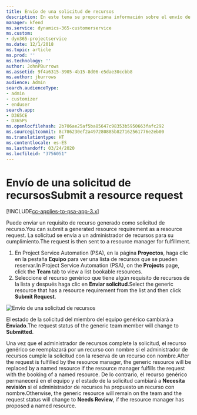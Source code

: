 ```yaml
---
title: Envío de una solicitud de recursos
description: En este tema se proporciona información sobre el envío de una solicitud para un recurso del proyecto.
manager: kfend
ms.service: dynamics-365-customerservice
ms.custom:
- dyn365-projectservice
ms.date: 12/1/2018
ms.topic: article
ms.prod: ''
ms.technology: ''
author: JohnPBurrows
ms.assetid: 9f4a6315-3905-4b15-8d06-e5dae30ccbb8
ms.author: jburrows
audience: Admin
search.audienceType:
- admin
- customizer
- enduser
search.app:
- D365CE
- D365PS
ms.openlocfilehash: 2b706ae25af5ba85647c98353b5950663fafc292
ms.sourcegitcommit: 8c786230ef2a497280885b827162561776e2eb00
ms.translationtype: HT
ms.contentlocale: es-ES
ms.lasthandoff: 03/24/2020
ms.locfileid: "3756051"
---
```

# <a name="submit-a-resource-request"></a><span data-ttu-id="4e511-103">Envío de una solicitud de recursos</span><span class="sxs-lookup"><span data-stu-id="4e511-103">Submit a resource request</span></span>

[!INCLUDE[cc-applies-to-psa-app-3.x](../includes/cc-applies-to-psa-app-3x.md)]

<span data-ttu-id="4e511-104">Puede enviar un requisito de recurso generado como solicitud de recurso.</span><span class="sxs-lookup"><span data-stu-id="4e511-104">You can submit a generated resource requirement as a resource request.</span></span> <span data-ttu-id="4e511-105">La solicitud se envía a un administrador de recursos para su cumplimiento.</span><span class="sxs-lookup"><span data-stu-id="4e511-105">The request is then sent to a resource manager for fulfillment.</span></span>

1. <span data-ttu-id="4e511-106">En Project Service Automation (PSA), en la página **Proyectos**, haga clic en la pestaña **Equipo** para ver una lista de recursos que se pueden reservar.</span><span class="sxs-lookup"><span data-stu-id="4e511-106">In Project Service Automation (PSA), on the **Projects** page, click the **Team** tab to view a list bookable resources.</span></span> 
2. <span data-ttu-id="4e511-107">Seleccione el recurso genérico que tiene algún requisito de recursos de la lista y después haga clic en **Enviar solicitud**.</span><span class="sxs-lookup"><span data-stu-id="4e511-107">Select the generic resource that has a resource requirement from the list and then click **Submit Request**.</span></span>

![Envío de una solicitud de recursos](media/RM-how-to-18.png)

<span data-ttu-id="4e511-109">El estado de la solicitud del miembro del equipo genérico cambiará a **Enviado**.</span><span class="sxs-lookup"><span data-stu-id="4e511-109">The request status of the generic team member will change to **Submitted**.</span></span>

<span data-ttu-id="4e511-110">Una vez que el administrador de recursos complete la solicitud, el recurso genérico se reemplazará por un recurso con nombre si el administrador de recursos cumple la solicitud con la reserva de un recurso con nombre.</span><span class="sxs-lookup"><span data-stu-id="4e511-110">After the request is fulfilled by the resource manager, the generic resource will be replaced by a named resource if the resource manager fulfills the request with the booking of a named resource.</span></span> <span data-ttu-id="4e511-111">De lo contrario, el recurso genérico permanecerá en el equipo y el estado de la solicitud cambiará a **Necesita revisión** si el administrador de recursos ha propuesto un recurso con nombre.</span><span class="sxs-lookup"><span data-stu-id="4e511-111">Otherwise, the generic resource will remain on the team and the request status will change to **Needs Review**, if the resource manager has proposed a named resource.</span></span>

